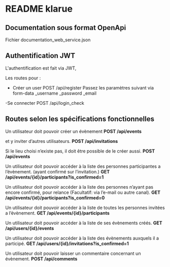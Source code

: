 # README klarue

## Documentation sous format OpenApi

Fichier documentation_web_service.json

## Authentification JWT

L'authentification est fait via JWT,

Les routes pour :
- Créer un user
POST /api/register
Passez les paramètres suivant via form-data
_username
_password
_email

-Se connecter
POST /api/login_check


## Routes selon les spécifications fonctionnelles

Un utilisateur doit pouvoir créer un évènement
**POST /api/events**

et y inviter d’autres utilisateurs.
 **POST /api/invitations**

Si le lieu choisi n’existe pas, il doit être possible de le créer aussi.
**POST /api/events**

Un utilisateur doit pouvoir accéder à la liste des personnes participantes a l’évènement. (ayant confirmé sur l’invitation.)
**GET /api/events/{id}/participants?is_confirmed=1**

Un utilisateur doit pouvoir accéder à la liste des personnes n’ayant pas encore confirmé, pour relance (Facultatif: via l’e-mail ou autre canal).
**GET /api/events/{id}/participants?is_confirmed=0**

Un utilisateur doit pouvoir accéder à la liste de toutes les personnes invitées a l’évènement.
**GET /api/events/{id}/participants**

Un utilisateur doit pouvoir accéder à la liste de ses évènements créés.
**GET /api/users/{id}/events**

Un utilisateur doit pouvoir accéder à la liste des évènements auxquels il a participé.
**GET /api/users/{id}/invitations?is_confirmed=1**

Un utilisateur doit pouvoir laisser un commentaire concernant un évènement.
**POST /api/comments**